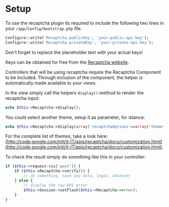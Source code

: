 Setup
=====

To use the recaptcha plugin its required to include the following two lines in your `/app/Config/bootstrap.php` file.

```php
Configure::write('Recaptcha.publicKey', 'your-public-api-key');
Configure::write('Recaptcha.privateKey', 'your-private-api-key');
```

Don't forget to replace the placeholder text with your actual keys!

Keys can be obtained for free from the [Recaptcha website](http://www.google.com/recaptcha).

Controllers that will be using recaptcha require the Recaptcha Component to be included. Through inclusion of the component, the helper is automatically made available to your views.

In the view simply call the helpers `display()` method to render the recaptcha input:

```php
echo $this->Recaptcha->display();
```

You could select another theme, setup it as parameter, for istance:

```php
echo $this->Recaptcha->display(array('recaptchaOptions'=>array('theme' => 'blackglass')));
```

For the complete list of themes, take a look here: [http://code.google.com/intl/it-IT/apis/recaptcha/docs/customization.html](http://code.google.com/intl/it-IT/apis/recaptcha/docs/customization.html).

To check the result simply do something like this in your controller:

```php
if ($this->request->is('post')) {
	if ($this->Recaptcha->verify()) {
		// do something, save you data, login, whatever
	} else {
		// display the raw API error
		$this->Session->setFlash($this->Recaptcha->error);
	}
}
````